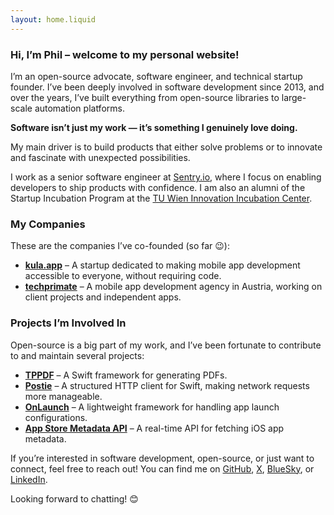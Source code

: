 ```yaml
---
layout: home.liquid
---
```


### Hi, I’m Phil – welcome to my personal website!

I’m an open-source advocate, software engineer, and technical startup founder. I’ve been deeply involved in software
development since 2013, and over the years, I’ve built everything from open-source libraries to large-scale automation
platforms.

**Software isn’t just my work — it’s something I genuinely love doing.**

My main driver is to build products that either solve problems or to innovate and fascinate with unexpected
possibilities.

I work as a senior software engineer at [Sentry.io](https://sentry.io), where I focus on enabling developers to ship
products with confidence. I am also an alumni of the Startup Incubation Program at the
[TU Wien Innovation Incubation Center](https://i2c.tuwien.ac.at).

### My Companies

These are the companies I’ve co-founded (so far 😉):

- **[kula.app](https://kula.app)** – A startup dedicated to making mobile app development accessible to everyone,
  without requiring code.
- **[techprimate](https://techprimate.com)** – A mobile app development agency in Austria, working on client projects
  and independent apps.

### Projects I’m Involved In

Open-source is a big part of my work, and I’ve been fortunate to contribute to and maintain several projects:

- **[TPPDF](https://github.com/techprimate/TPPDF)** – A Swift framework for generating PDFs.
- **[Postie](https://github.com/kula-app/Postie)** – A structured HTTP client for Swift, making network requests more
  manageable.
- **[OnLaunch](https://github.com/kula-app/OnLaunch)** – A lightweight framework for handling app launch configurations.
- **[App Store Metadata API](https://app-store-metadata-api.kula.app)** – A real-time API for fetching iOS app metadata.

If you’re interested in software development, open-source, or just want to connect, feel free to reach out! You can find
me on [GitHub](https://github.com/philprime), [X](https://x.com/philprimes),
[BlueSky](https://bsky.app/profile/philprime.dev), or [LinkedIn](https://www.linkedin.com/in/philipniedertscheider).

Looking forward to chatting! 😊
